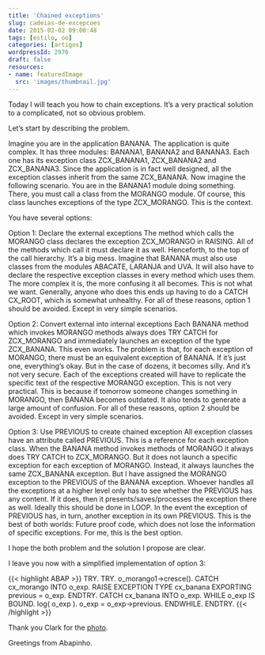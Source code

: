 ```yaml
---
title: 'Chained exceptions'
slug: cadeias-de-excepcoes
date: 2015-02-02 09:00:48
tags: [estilo, oo]
categories: [artigos]
wordpressId: 2976
draft: false
resources:
- name: featuredImage
  src: 'images/thumbnail.jpg'
---
```

Today I will teach you how to chain exceptions. It’s a very practical solution to a complicated, not so obvious problem.

Let’s start by describing the problem.

Imagine you are in the application BANANA.
The application is quite complex.
It has three modules: BANANA1, BANANA2 and BANANA3.
Each one has its exception class ZCX_BANANA1, ZCX_BANANA2 and ZCX_BANANA3.
Since the application is in fact well designed, all the exception classes inherit from the same ZCX_BANANA.
Now imagine the following scenario.
You are in the BANANA1 module doing something.
There, you must call a class from the MORANGO module.
Of course, this class launches exceptions of the type ZCX_MORANGO.
This is the context.

You have several options:

Option 1: Declare the external exceptions
The method which calls the MORANGO class declares the exception ZCX_MORANGO in RAISING.
All of the methods which call it must declare it as well.
Henceforth, to the top of the call hierarchy.
It’s a big mess.
Imagine that BANANA must also use classes from the modules ABACATE, LARANJA and UVA.
It will also have to declare the respective exception classes in every method which uses them.
The more complex it is, the more confusing it all becomes.
This is not what we want.
Generally, anyone who does this ends up having to do a CATCH CX_ROOT, which is somewhat unhealthy.
For all of these reasons, option 1 should be avoided.
Except in very simple scenarios.

Option 2: Convert external into internal exceptions
Each BANANA method which invokes MORANGO methods always does TRY CATCH for ZCX_MORANGO and immediately launches an exception of the type ZCX_BANANA.
This even works.
The problem is that, for each exception of MORANGO, there must be an equivalent exception of BANANA.
If it’s just one, everything’s okay.
But in the case of dozens, it becomes silly.
And it’s not very secure.
Each of the exceptions created will have to replicate the specific text of the respective MORANGO exception.
This is not very practical.
This is because if tomorrow someone changes something in MORANGO, then BANANA becomes outdated.
It also tends to generate a large amount of confusion.
For all of these reasons, option 2 should be avoided.
Except in very simple scenarios.

Option 3: Use PREVIOUS to create chained exception
All exception classes have an attribute called PREVIOUS.
This is a reference for each exception class.
When the BANANA method invokes methods of MORANGO it always does TRY CATCH to ZCX_MORANGO.
But it does not launch a specific exception for each exception of MORANGO.
Instead, it always launches the same ZCX_BANANA exception.
But I have assigned the MORANGO exception to the PREVIOUS of the BANANA exception.
Whoever handles all the exceptions at a higher level only has to see whether the PREVIOUS has any content.
If it does, then it presents/saves/processes the exception there as well.
Ideally this should be done in LOOP.
In the event the exception of PREVIOUS has, in turn, another exception in its own PREVIOUS.
This is the best of both worlds:
Future proof code, which does not lose the information of specific exceptions.
For me, this is the best option.

I hope the both problem and the solution I propose are clear.

I leave you now with a simplified implementation of option 3:


{{< highlight ABAP >}}
TRY.
  TRY.
      o_morango1->cresce().
    CATCH cx_morango INTO o_exp.
      RAISE EXCEPTION TYPE cx_banana
        EXPORTING
          previous = o_exp.
  ENDTRY.
CATCH cx_banana INTO o_exp.
  WHILE o_exp IS BOUND.
    log( o_exp ).
    o_exp = o_exp->previous.
  ENDWHILE.
ENDTRY.
{{< /highlight >}}

Thank you Clark for the [photo][1].

Greetings from Abapinho.

   [1]: https://www.flickr.com/photos/photos_by_clark/14418660613/
